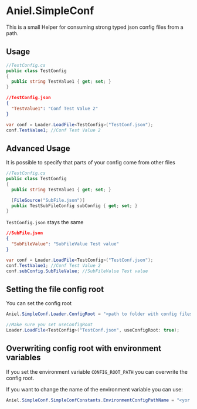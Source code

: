 # Aniel.SimpleConf

This is a small Helper for consuming strong typed json config files from a path.

## Usage

```csharp
//TestConfig.cs
public class TestConfig
{
  public string TestValue1 { get; set; }
}
```

```json
//TestConfig.json
{
  "TestValue1": "Conf Test Value 2"
}
```

```csharp
var conf = Loader.LoadFile<TestConfig>("TestConf.json");
conf.TestValue1; //Conf Test Value 2
```

## Advanced Usage
It is possible to specify that parts of your config come from other files

```csharp
//TestConfig.cs
public class TestConfig
{
  public string TestValue1 { get; set; }

  [FileSource("SubFile.json")]
  public TestSubFileConfig subConfig { get; set; }
}
```

`TestConfig.json` stays the same

```json
//SubFile.json
{
  "SubFileValue": "SubFileValue Test value"
}
```

```csharp
var conf = Loader.LoadFile<TestConfig>("TestConf.json");
conf.TestValue1; //Conf Test Value 2
conf.subConfig.SubFileValue; //SubFileValue Test value
```

## Setting the file config root
You can set the config root
```csharp
Aniel.SimpleConf.Loader.ConfigRoot = "<path to folder with config files>";

//Make sure you set useConfigRoot
Loader.LoadFile<TestConfig>("TestConf.json", useConfigRoot: true);
```

## Overwriting config root with environment variables
If you set the environment variable `CONFIG_ROOT_PATH` you can overwrite the config root.

If you want to change the name of the environment variable you can use:
```csharp
Aniel.SimpleConf.SimpleConfConstants.EnvironmentConfigPathName = "<yor environment variable name>";
```
